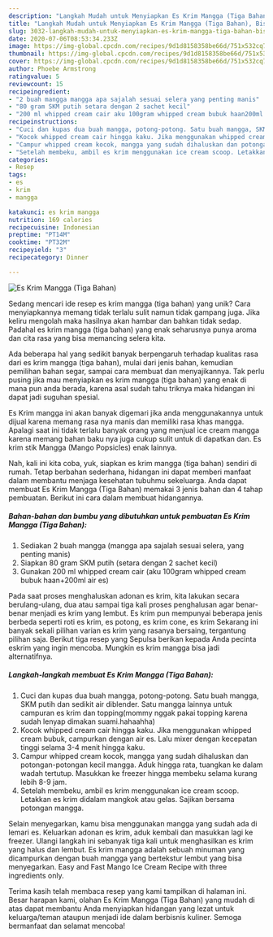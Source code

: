 ```yaml
---
description: "Langkah Mudah untuk Menyiapkan Es Krim Mangga (Tiga Bahan), Bisa Manjain Lidah"
title: "Langkah Mudah untuk Menyiapkan Es Krim Mangga (Tiga Bahan), Bisa Manjain Lidah"
slug: 3032-langkah-mudah-untuk-menyiapkan-es-krim-mangga-tiga-bahan-bisa-manjain-lidah
date: 2020-07-06T08:53:34.233Z
image: https://img-global.cpcdn.com/recipes/9d1d8158358be66d/751x532cq70/es-krim-mangga-tiga-bahan-foto-resep-utama.jpg
thumbnail: https://img-global.cpcdn.com/recipes/9d1d8158358be66d/751x532cq70/es-krim-mangga-tiga-bahan-foto-resep-utama.jpg
cover: https://img-global.cpcdn.com/recipes/9d1d8158358be66d/751x532cq70/es-krim-mangga-tiga-bahan-foto-resep-utama.jpg
author: Phoebe Armstrong
ratingvalue: 5
reviewcount: 15
recipeingredient:
- "2 buah mangga mangga apa sajalah sesuai selera yang penting manis"
- "80 gram SKM putih setara dengan 2 sachet kecil"
- "200 ml whipped cream cair aku 100gram whipped cream bubuk haan200ml air es"
recipeinstructions:
- "Cuci dan kupas dua buah mangga, potong-potong. Satu buah mangga, SKM putih dan sedikit air diblender. Satu mangga lainnya untuk campuran es krim dan topping(mommy nggak pakai topping karena sudah lenyap dimakan suami.hahaahha)"
- "Kocok whipped cream cair hingga kaku. Jika menggunakan whipped cream bubuk, campurkan dengan air es. Lalu mixer dengan kecepatan tinggi selama 3-4 menit hingga kaku."
- "Campur whipped cream kocok, mangga yang sudah dihaluskan dan potongan-potongan kecil mangga. Aduk hingga rata, tuangkan ke dalam wadah tertutup. Masukkan ke freezer hingga membeku selama kurang lebih 8-9 jam."
- "Setelah membeku, ambil es krim menggunakan ice cream scoop. Letakkan es krim didalam mangkok atau gelas. Sajikan bersama potongan mangga."
categories:
- Resep
tags:
- es
- krim
- mangga

katakunci: es krim mangga 
nutrition: 169 calories
recipecuisine: Indonesian
preptime: "PT14M"
cooktime: "PT32M"
recipeyield: "3"
recipecategory: Dinner

---
```



![Es Krim Mangga (Tiga Bahan)](https://img-global.cpcdn.com/recipes/9d1d8158358be66d/751x532cq70/es-krim-mangga-tiga-bahan-foto-resep-utama.jpg)

Sedang mencari ide resep es krim mangga (tiga bahan) yang unik? Cara menyiapkannya memang tidak terlalu sulit namun tidak gampang juga. Jika keliru mengolah maka hasilnya akan hambar dan bahkan tidak sedap. Padahal es krim mangga (tiga bahan) yang enak seharusnya punya aroma dan cita rasa yang bisa memancing selera kita.

Ada beberapa hal yang sedikit banyak berpengaruh terhadap kualitas rasa dari es krim mangga (tiga bahan), mulai dari jenis bahan, kemudian pemilihan bahan segar, sampai cara membuat dan menyajikannya. Tak perlu pusing jika mau menyiapkan es krim mangga (tiga bahan) yang enak di mana pun anda berada, karena asal sudah tahu triknya maka hidangan ini dapat jadi suguhan spesial.

Es Krim mangga ini akan banyak digemari jika anda menggunakannya untuk dijual karena memang rasa nya manis dan memiliki rasa khas mangga. Apalagi saat ini tidak terlalu banyak orang yang menjual ice cream mangga karena memang bahan baku nya juga cukup sulit untuk di dapatkan dan. Es krim stik Mangga (Mango Popsicles) enak lainnya.


Nah, kali ini kita coba, yuk, siapkan es krim mangga (tiga bahan) sendiri di rumah. Tetap berbahan sederhana, hidangan ini dapat memberi manfaat dalam membantu menjaga kesehatan tubuhmu sekeluarga. Anda dapat membuat Es Krim Mangga (Tiga Bahan) memakai 3 jenis bahan dan 4 tahap pembuatan. Berikut ini cara dalam membuat hidangannya.

<!--inarticleads1-->

##### Bahan-bahan dan bumbu yang dibutuhkan untuk pembuatan Es Krim Mangga (Tiga Bahan):

1. Sediakan 2 buah mangga (mangga apa sajalah sesuai selera, yang penting manis)
1. Siapkan 80 gram SKM putih (setara dengan 2 sachet kecil)
1. Gunakan 200 ml whipped cream cair (aku 100gram whipped cream bubuk haan+200ml air es)


Pada saat proses menghaluskan adonan es krim, kita lakukan secara berulang-ulang, dua atau sampai tiga kali proses penghalusan agar benar-benar menjadi es krim yang lembut. Es krim pun mempunyai beberapa jenis berbeda seperti roti es krim, es potong, es krim cone, es krim Sekarang ini banyak sekali pilihan varian es krim yang rasanya bersaing, tergantung pilihan saja. Berikut tiga resep yang Sepulsa berikan kepada Anda pecinta eskrim yang ingin mencoba. Mungkin es krim mangga bisa jadi alternatifnya. 

<!--inarticleads2-->

##### Langkah-langkah membuat Es Krim Mangga (Tiga Bahan):

1. Cuci dan kupas dua buah mangga, potong-potong. Satu buah mangga, SKM putih dan sedikit air diblender. Satu mangga lainnya untuk campuran es krim dan topping(mommy nggak pakai topping karena sudah lenyap dimakan suami.hahaahha)
1. Kocok whipped cream cair hingga kaku. Jika menggunakan whipped cream bubuk, campurkan dengan air es. Lalu mixer dengan kecepatan tinggi selama 3-4 menit hingga kaku.
1. Campur whipped cream kocok, mangga yang sudah dihaluskan dan potongan-potongan kecil mangga. Aduk hingga rata, tuangkan ke dalam wadah tertutup. Masukkan ke freezer hingga membeku selama kurang lebih 8-9 jam.
1. Setelah membeku, ambil es krim menggunakan ice cream scoop. Letakkan es krim didalam mangkok atau gelas. Sajikan bersama potongan mangga.


Selain menyegarkan, kamu bisa menggunakan mangga yang sudah ada di lemari es. Keluarkan adonan es krim, aduk kembali dan masukkan lagi ke freezer. Ulangi langkah ini sebanyak tiga kali untuk menghasilkan es krim yang halus dan lembut. Es krim mangga adalah sebuah minuman yang dicampurkan dengan buah mangga yang bertekstur lembut yang bisa menyegarkan. Easy and Fast Mango Ice Cream Recipe with three ingredients only. 

Terima kasih telah membaca resep yang kami tampilkan di halaman ini. Besar harapan kami, olahan Es Krim Mangga (Tiga Bahan) yang mudah di atas dapat membantu Anda menyiapkan hidangan yang lezat untuk keluarga/teman ataupun menjadi ide dalam berbisnis kuliner. Semoga bermanfaat dan selamat mencoba!
